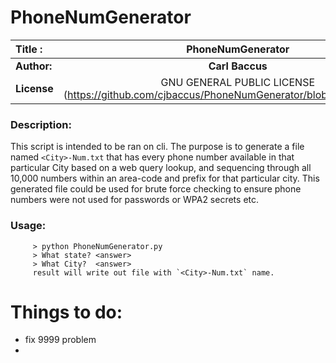 # PhoneNumGenerator

| Title :|PhoneNumGenerator|
|:------|:------:|
|**Author:**|**Carl Baccus**|
|**License**|GNU GENERAL PUBLIC LICENSE (https://github.com/cjbaccus/PhoneNumGenerator/blob/master/LICENSE)|
### Description:
This script is intended to be ran on cli.  The purpose is to generate a file named `<City>-Num.txt` that has every phone number available in that particular City based on a web query lookup, and sequencing through all 10,000 numbers within an area-code and prefix for that particular city. This generated file could be used for brute force checking to ensure phone numbers were not used for passwords or WPA2 secrets etc.

### Usage:

```  
	 > python PhoneNumGenerator.py
	 > What state? <answer>
	 > What City?  <answer>
	 result will write out file with `<City>-Num.txt` name.
```


 

# Things to do:
* fix 9999 problem
* 